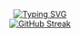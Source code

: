 <div align="center">
  <a href="https://git.io/typing-svg">
    <img src="https://readme-typing-svg.demolab.com?font=Outfit&duration=3000&pause=500&color=5C00F7&center=true&vCenter=true&multiline=true&random=false&width=435&height=90&lines=Mikkis;HTML+%7C+CSS+%7C+JavaScript+%7C+C%23+%7C+C%2B%2B;Still+Learning" alt="Typing SVG" /></a>
</div>

<div align="center">
  <a href="https://git.io/streak-stats"><img src="https://streak-stats.demolab.com?user=xMikkis&theme=shadow-purple&date_format=j%2Fn%5B%2FY%5D&mode=weekly&fire=A200EB" alt="GitHub Streak" /></a>
</div>
